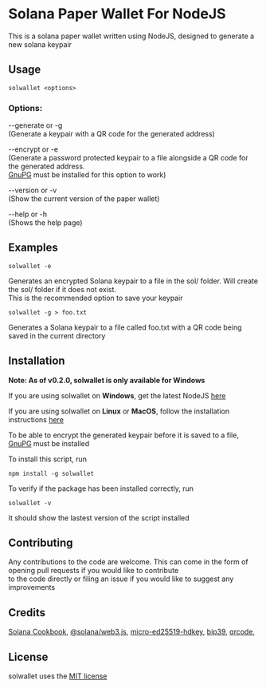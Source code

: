 # Solana Paper Wallet For NodeJS
This is a solana paper wallet written using NodeJS, designed to generate a new solana keypair

## Usage

`solwallet <options>`

### Options:

--generate or -g\
(Generate a keypair with a QR code for the generated address)

--encrypt or -e\
(Generate a password protected keypair to a file alongside a QR code for the generated address.\
[GnuPG](https://gpg4win.org/download.html) must be installed for this option to work)

--version or -v\
(Show the current version of the paper wallet)

--help or -h\
(Shows the help page)

## Examples

`solwallet -e`

Generates an encrypted Solana keypair to a file in the sol/ folder. Will create the sol/ folder if it does not exist.\
This is the recommended option to save your keypair

`solwallet -g > foo.txt`

Generates a Solana keypair to a file called foo.txt with a QR code being saved in the current directory

## Installation

__Note: As of v0.2.0, solwallet is only available for Windows__

If you are using solwallet on __Windows__, get the latest NodeJS [here](https://nodejs.org/en/download)

If you are using solwallet on __Linux__ or __MacOS__, follow the installation instructions [here](https://nodejs.org/en/download/package-manager)

To be able to encrypt the generated keypair before it is saved to a file, [GnuPG](https://gpg4win.org/download.html) must be installed

To install this script, run

`npm install -g solwallet`

To verify if the package has been installed correctly, run

`solwallet -v`

It should show the lastest version of the script installed

## Contributing

Any contributions to the code are welcome. This can come in the form of opening pull requests if you would like to contribute \
to the code directly or filing an issue if you would like to suggest any improvements

## Credits

[Solana Cookbook](https://solanacookbook.com/references/keypairs-and-wallets.html#how-to-generate-a-new-keypair),
[@solana/web3.js](https://www.npmjs.com/package/@solana/web3.js/v/0.30.8),
[micro-ed25519-hdkey](https://www.npmjs.com/package/micro-ed25519-hdkey),
[bip39](https://www.npmjs.com/package/bip39),
[qrcode](https://www.npmjs.com/package/qrcode),

## License

solwallet uses the [MIT license](https://opensource.org/license/mit)
